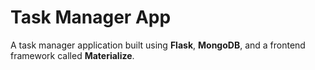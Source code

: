 # Task Manager App

A task manager application built using **Flask**, **MongoDB**, and a frontend framework called **Materialize**.
